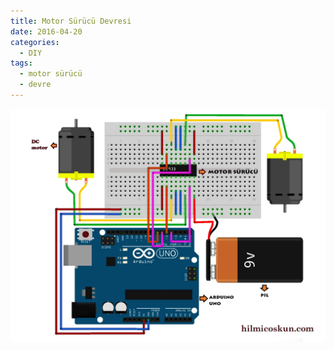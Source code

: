 ```yaml
---
title: Motor Sürücü Devresi
date: 2016-04-20
categories:
  - DIY
tags:
  - motor sürücü
  - devre
--- 
```

![](images/motorSurucuu.jpg)
